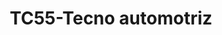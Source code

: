 ---
title: "TC55-Tecno automotriz"
url: /fusagasuga/tc55-tecno-automotriz/
shop: reparación de automóviles
---